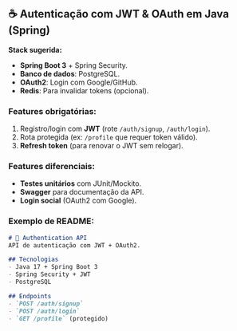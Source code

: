 ## **☕ Autenticação com JWT & OAuth em Java (Spring)**  
**Stack sugerida:**  
- **Spring Boot 3** + Spring Security.  
- **Banco de dados**: PostgreSQL.  
- **OAuth2**: Login com Google/GitHub.  
- **Redis**: Para invalidar tokens (opcional).  

### **Features obrigatórias:**  
1. Registro/login com **JWT** (rote `/auth/signup`, `/auth/login`).  
2. Rota protegida (ex: `/profile` que requer token válido).  
3. **Refresh token** (para renovar o JWT sem relogar).  

### **Features diferenciais:**  
- **Testes unitários** com JUnit/Mockito.  
- **Swagger** para documentação da API.  
- **Login social** (OAuth2 com Google).  

### **Exemplo de README:**  
```markdown
# 🔐 Authentication API  
API de autenticação com JWT + OAuth2.  

## Tecnologias  
- Java 17 + Spring Boot 3  
- Spring Security + JWT  
- PostgreSQL  

## Endpoints  
- `POST /auth/signup`  
- `POST /auth/login`  
- `GET /profile` (protegido)  
